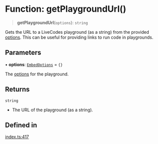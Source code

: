 # Function: getPlaygroundUrl()

> **getPlaygroundUrl**(`options`): `string`

Gets the URL to a LiveCodes playground (as a string) from the provided [options](https://livecodes.io/docs/sdk/js-ts#embed-options).
This can be useful for providing links to run code in playgrounds.

## Parameters

• **options**: [`EmbedOptions`](../interfaces/EmbedOptions.md) = `{}`

The [options](https://livecodes.io/docs/sdk/js-ts#embed-options) for the playground.

## Returns

`string`

- The URL of the playground (as a string).

## Defined in

[index.ts:417](https://github.com/live-codes/livecodes/blob/cb27ceefa2a66654546a0dff30f283a321a06684/src/sdk/index.ts#L417)